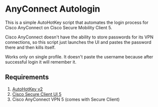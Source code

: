 # AnyConnect Autologin
This is a simple AutoHotKey script that automates the login process for Cisco AnyConnect on Cisco Secure Mobility Client 5.

Cisco AnyConnect doesn't have the ability to store passwords for its VPN connections, so this script just launches the UI and pastes the password there and then kills itself.

Works only on single profile. It doesn't paste the username because after successful login it will remember it.

## Requirements
1. [AutoHotKey v2](https://www.autohotkey.com)
2. [Cisco Secure Client UI 5](https://www.cisco.com/c/en/us/support/security/anyconnect-secure-mobility-client/series.html)
3. Cisco AnyConnect VPN 5 (comes with Secure Client)
